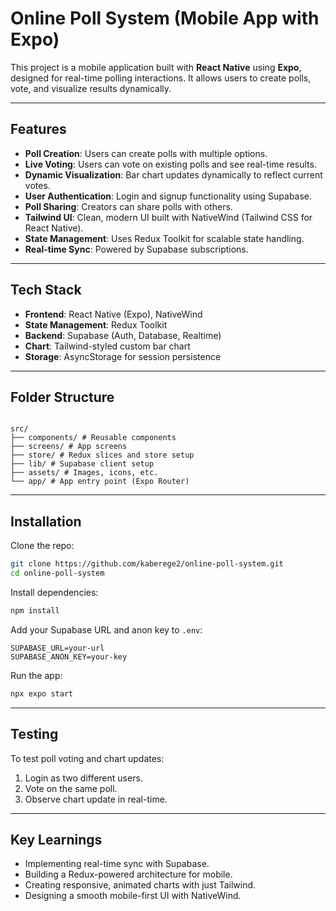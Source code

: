 # Online Poll System (Mobile App with Expo)

This project is a mobile application built with **React Native** using **Expo**, designed for real-time polling interactions. It allows users to create polls, vote, and visualize results dynamically.

---

## Features

- **Poll Creation**: Users can create polls with multiple options.
- **Live Voting**: Users can vote on existing polls and see real-time results.
- **Dynamic Visualization**: Bar chart updates dynamically to reflect current votes.
- **User Authentication**: Login and signup functionality using Supabase.
- **Poll Sharing**: Creators can share polls with others.
- **Tailwind UI**: Clean, modern UI built with NativeWind (Tailwind CSS for React Native).
- **State Management**: Uses Redux Toolkit for scalable state handling.
- **Real-time Sync**: Powered by Supabase subscriptions.

---

## Tech Stack

- **Frontend**: React Native (Expo), NativeWind
- **State Management**: Redux Toolkit
- **Backend**: Supabase (Auth, Database, Realtime)
- **Chart**: Tailwind-styled custom bar chart
- **Storage**: AsyncStorage for session persistence

---

## Folder Structure

```

src/
├── components/ # Reusable components
├── screens/ # App screens
├── store/ # Redux slices and store setup
├── lib/ # Supabase client setup
├── assets/ # Images, icons, etc.
└── app/ # App entry point (Expo Router)

```

---

## Installation

Clone the repo:

```bash
git clone https://github.com/kaberege2/online-poll-system.git
cd online-poll-system
```

Install dependencies:

```bash
npm install
```

Add your Supabase URL and anon key to `.env`:

```env
SUPABASE_URL=your-url
SUPABASE_ANON_KEY=your-key
```

Run the app:

```bash
npx expo start
```

---

## Testing

To test poll voting and chart updates:

1. Login as two different users.
2. Vote on the same poll.
3. Observe chart update in real-time.

---

## Key Learnings

- Implementing real-time sync with Supabase.
- Building a Redux-powered architecture for mobile.
- Creating responsive, animated charts with just Tailwind.
- Designing a smooth mobile-first UI with NativeWind.
